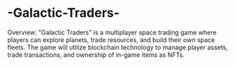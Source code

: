 # -Galactic-Traders-
Overview: "Galactic Traders" is a multiplayer space trading game where players can explore planets, trade resources, and build their own space fleets. The game will utilize blockchain technology to manage player assets, trade transactions, and ownership of in-game items as NFTs.
